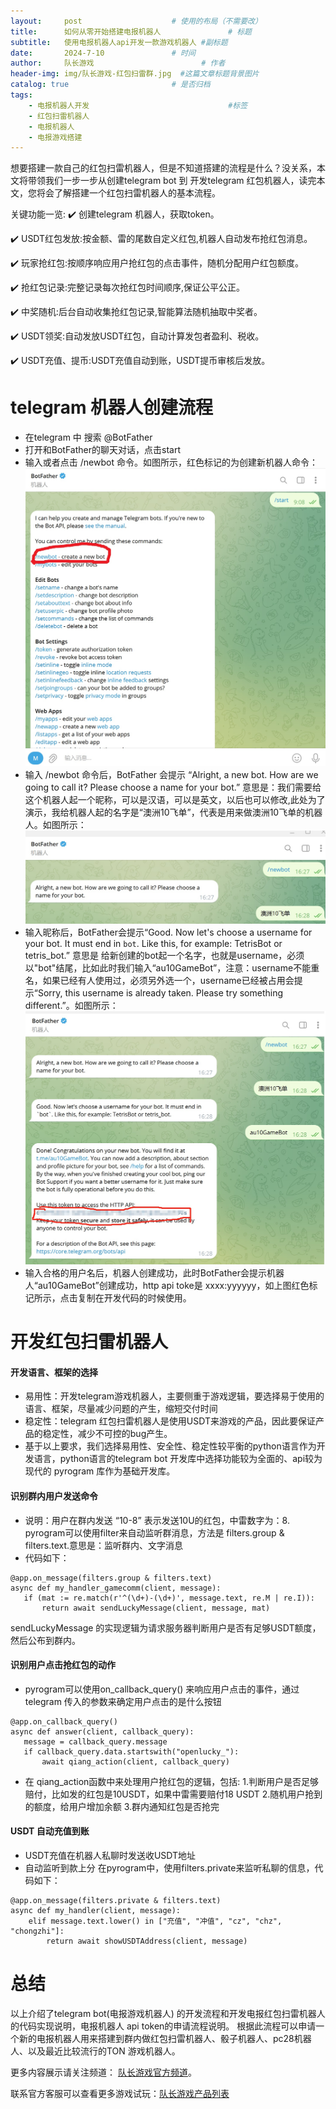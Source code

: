 ```yaml
---
layout:     post   				    # 使用的布局（不需要改）
title:      如何从零开始搭建电报机器人				# 标题 
subtitle:   使用电报机器人api开发一款游戏机器人 #副标题
date:       2024-7-10				# 时间
author:     队长游戏 						# 作者
header-img: img/队长游戏-红包扫雷群.jpg 	#这篇文章标题背景图片
catalog: true 						# 是否归档
tags:
    - 电报机器人开发								#标签
    - 红包扫雷机器人
    - 电报机器人
    - 电报游戏搭建
---
```


想要搭建一款自己的红包扫雷机器人，但是不知道搭建的流程是什么？没关系，本文将带领我们一步一步从创建telegram bot 到 开发telegram 红包机器人，读完本文，您将会了解搭建一个红包扫雷机器人的基本流程。

关键功能一览:
:heavy_check_mark: 创建telegram 机器人，获取token。

:heavy_check_mark: USDT红包发放:按金额、雷的尾数自定义红包,机器人自动发布抢红包消息。

:heavy_check_mark: 玩家抢红包:按顺序响应用户抢红包的点击事件，随机分配用户红包额度。

:heavy_check_mark: 抢红包记录:完整记录每次抢红包时间顺序,保证公平公正。

:heavy_check_mark: 中奖随机:后台自动收集抢红包记录,智能算法随机抽取中奖者。

:heavy_check_mark: USDT领奖:自动发放USDT红包，自动计算发包者盈利、税收。

:heavy_check_mark: USDT充值、提币:USDT充值自动到账，USDT提币审核后发放。

# telegram 机器人创建流程
- 在telegram 中 搜索 @BotFather
- 打开和BotFather的聊天对话，点击start
- 输入或者点击 /newbot 命令。如图所示，红色标记的为创建新机器人命令：
![create new telegram bot](/img/newbot.jpg "创建一个新的电报机器人")
- 输入 /newbot 命令后，BotFather 会提示 “Alright, a new bot. How are we going to call it? Please choose a name for your bot.” 意思是：我们需要给这个机器人起一个昵称，可以是汉语，可以是英文，以后也可以修改,此处为了演示，我给机器人起的名字是“澳洲10飞单”，代表是用来做澳洲10飞单的机器人。如图所示：
![create new nikename](/img/newbot_ans.jpg "创建机器人昵称")
- 输入昵称后，BotFather会提示“Good. Now let's choose a username for your bot. It must end in `bot`. Like this, for example: TetrisBot or tetris_bot.”
意思是 给新创建的bot起一个名字，也就是username，必须以"bot"结尾，比如此时我们输入“au10GameBot”，注意：username不能重名，如果已经有人使用过，必须另外选一个，username已经被占用会提示“Sorry, this username is already taken. Please try something different.”。如图所示：
![create new bot username](/img/bot_name.jpg "创建机器人名称")
- 输入合格的用户名后，机器人创建成功，此时BotFather会提示机器人“au10GameBot”创建成功，http api toke是 xxxx:yyyyyy，如上图红色标记所示，点击复制在开发代码的时候使用。

# 开发红包扫雷机器人
#### 开发语言、框架的选择
 - 易用性：开发telegram游戏机器人，主要侧重于游戏逻辑，要选择易于使用的语言、框架，尽量减少问题的产生，缩短交付时间
 - 稳定性：telegram 红包扫雷机器人是使用USDT来游戏的产品，因此要保证产品的稳定性，减少不可控的bug产生。
 - 基于以上要求，我们选择易用性、安全性、稳定性较平衡的python语言作为开发语言，python语言的telegram bot 开发库中选择功能较为全面的、api较为现代的 pyrogram 库作为基础开发库。

#### 识别群内用户发送命令
 - 说明：用户在群内发送 “10-8” 表示发送10U的红包，中雷数字为：8.
 pyrogram可以使用filter来自动监听群消息，方法是 filters.group & filters.text.意思是：监听群内、文字消息
 - 代码如下：
 ```
 @app.on_message(filters.group & filters.text)
async def my_handler_gamecomm(client, message):
    if (mat := re.match(r'^(\d+)-(\d+)', message.text, re.M | re.I)):
        return await sendLuckyMessage(client, message, mat)
 ```
 sendLuckyMessage 的实现逻辑为请求服务器判断用户是否有足够USDT额度，然后公布到群内。

#### 识别用户点击抢红包的动作
 - pyrogram可以使用on_callback_query() 来响应用户点击的事件，通过telegram 传入的参数来确定用户点击的是什么按钮
 ```
@app.on_callback_query()
async def answer(client, callback_query):
    message = callback_query.message
    if callback_query.data.startswith("openlucky_"):
        await qiang_action(client, callback_query)
 ```
 - 在 qiang_action函数中来处理用户抢红包的逻辑，包括:
    1.判断用户是否足够赔付，比如发的红包是10USDT，如果中雷需要赔付18 USDT
    2.随机用户抢到的额度，给用户增加余额
    3.群内通知红包是否抢完
#### USDT 自动充值到账
- USDT充值在机器人私聊时发送收USDT地址
- 自动监听到款上分
在pyrogram中，使用filters.private来监听私聊的信息，代码如下：
```
@app.on_message(filters.private & filters.text)
async def my_handler(client, message):
    elif message.text.lower() in ["充值", "冲值", "cz", "chz", "chongzhi"]:
        return await showUSDTAddress(client, message)
```
# 总结
以上介绍了telegram bot(电报游戏机器人) 的开发流程和开发电报红包扫雷机器人的代码实现说明，电报机器人 api token的申请流程说明。
根据此流程可以申请一个新的电报机器人用来搭建到群内做红包扫雷机器人、骰子机器人、pc28机器人、以及最近比较流行的TON 游戏机器人。

更多内容展示请关注频道： [队长游戏官方频道](https://t.me/duizhangGame  "加入队长游戏官方频道，紧跟功能更新")。

联系官方客服可以查看更多游戏试玩：[队长游戏产品列表](https://t.me/captainGameBot  "队长游戏产品列表，查看更多产品")
